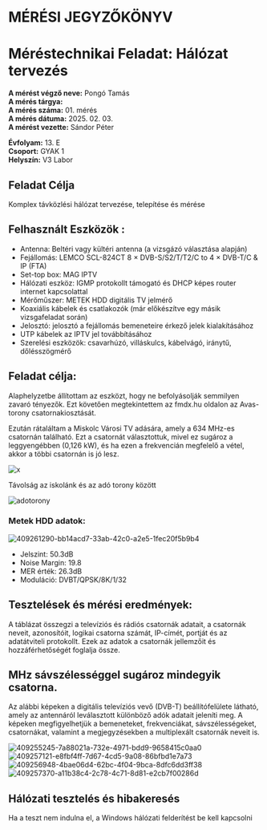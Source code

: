 
# MÉRÉSI JEGYZŐKÖNYV   
# Méréstechnikai Feladat: Hálózat tervezés      

**A mérést végző neve:** Pongó Tamás  
**A mérés tárgya:**    
**A mérés száma:** 01. mérés    
**A mérés dátuma:** 2025. 02. 03.    
**A mérést vezette:** Sándor Péter    

**Évfolyam:** 13. E  
**Csoport:** GYAK 1  
**Helyszín:** V3 Labor  

## Feladat Célja    
Komplex távközlési hálózat tervezése, telepítése és mérése  

## Felhasznált Eszközök :  
- Antenna: Beltéri vagy kültéri antenna (a vizsgázó választása alapján)
- Fejállomás: LEMCO SCL-824CT 8 × DVB-S/S2/T/T2/C to 4 × DVB-T/C & IP (FTA)
- Set-top box: MAG IPTV
- Hálózati eszköz: IGMP protokollt támogató és DHCP képes router internet kapcsolattal
- Mérőműszer: METEK HDD digitális TV jelmérő
- Koaxiális kábelek és csatlakozók (már előkészítve egy másik vizsgafeladat során)
- Jelosztó: jelosztó a fejállomás bemeneteire érkező jelek kialakításához
- UTP kábelek az IPTV jel továbbításához
- Szerelési eszközök: csavarhúzó, villáskulcs, kábelvágó, iránytű, dőlésszögmérő

## Feladat célja:
Alaphelyzetbe állítottam az eszközt, hogy ne befolyásolják semmilyen zavaró tényezők. Ezt követően megtekintettem az fmdx.hu oldalon az Avas-torony csatornakiosztását.

Ezután rátaláltam a Miskolc Városi TV adására, amely a 634 MHz-es csatornán található. Ezt a csatornát választottuk, mivel ez sugároz a leggyengébben (0,126 kW), és ha ezen a frekvencián megfelelő a vétel, akkor a többi csatornán is jó lesz.

![x](https://github.com/user-attachments/assets/49ca5a2d-ff1b-48bb-bf37-3358bd1138e3)

Távolság az iskolánk és az adó torony között

![adotorony](https://github.com/user-attachments/assets/a5d4c0cb-a689-4289-991f-7855c21af0ea)

### Metek HDD adatok:  

![409261290-bb14acd7-33ab-42c0-a2e5-1fec20f5b9b4](https://github.com/user-attachments/assets/71fcbf7c-8233-4026-a6c6-0ddc11813f15)

- Jelszint: 50.3dB
- Noise Margin: 19.8
- MER érték: 26.3dB
- Moduláció: DVBT/QPSK/8K/1/32

## Tesztelések és mérési eredmények:  

A táblázat összegzi a televíziós és rádiós csatornák adatait, a csatornák neveit, azonosítóit, logikai csatorna számát, IP-címét, portját és az adatátviteli protokollt. Ezek az adatok a csatornák jellemzőit és hozzáférhetőségét foglalja össze.  

## MHz sávszélességgel sugároz mindegyik csatorna.
Az alábbi képeken a digitális televíziós vevő (DVB-T) beállítófelülete látható, amely az antennáról leválasztott különböző adók adatait jeleníti meg. A képeken megfigyelhetjük a bemeneteket, frekvenciákat, sávszélességeket, csatornákat, valamint a megjegyzésekben a multiplexált csatornák neveit is.

![409255245-7a88021a-732e-4971-bdd9-9658415c0aa0](https://github.com/user-attachments/assets/8b0256dd-5c45-4caf-b13a-ee488f71f606)
![409257121-e8fbf4ff-7d67-4cd5-9a08-86bfbd1e7a73](https://github.com/user-attachments/assets/0ab563ae-2bbb-400c-b4da-152e8beb6f87)
![409256948-4bae06d4-62bc-4f04-9bca-8dfc6dd3ff38](https://github.com/user-attachments/assets/9ba88e07-4fe0-4558-a745-7a966bdcf54c)
![409257370-a11b38c4-2c78-4c71-8d81-e2cb7f00286d](https://github.com/user-attachments/assets/9d92cdde-c973-467a-bf73-fe9b7493d5bf)




## Hálózati tesztelés és hibakeresés   

Ha a teszt nem indulna el, a Windows hálózati felderítést be kell kapcsolni  







